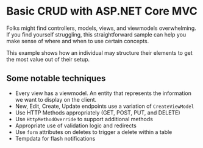 # Basic CRUD with ASP.NET Core MVC

Folks might find controllers, models, views, and viewmodels overwhelming. If you
find yourself struggling, this straightforward sample can help you make
sense of where and when to use certain concepts.

This example shows how an individual may structure their elements to get
the most value out of their setup.

## Some notable techniques

- Every view has a viewmodel. An entity that represents the information we want to display on the client.
- New, Edit, Create, Update endpoints use a variation of `CreateViewModel`
- Use HTTP Methods appropriately (GET, POST, PUT, and DELETE)
- Use `HttpMethodOverride` to support additional methods
- Appropriate use of validation logic and redirects
- Use `form` attributes on deletes to trigger a delete within a table
- Tempdata for flash notifications
